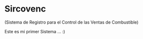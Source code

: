 # Sircovenc
(Sistema de Registro para el Control de las Ventas de Combustible)

Este es mi primer Sistema ... :)
